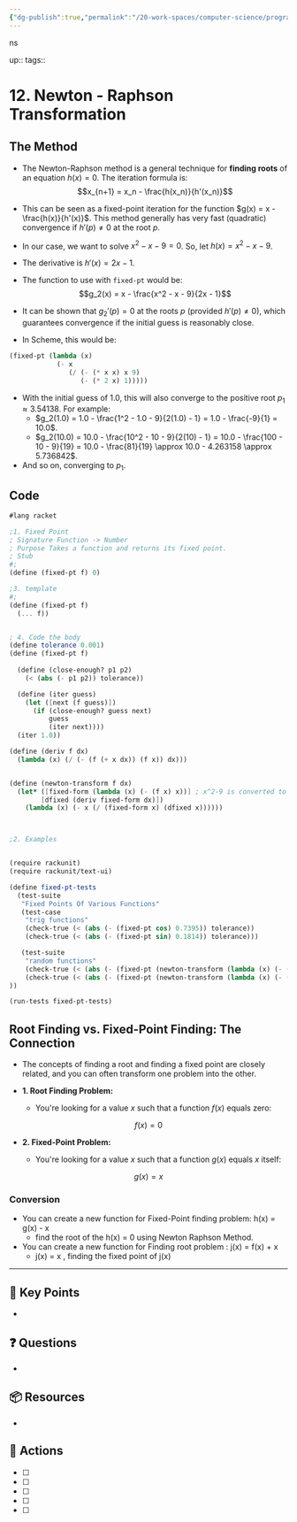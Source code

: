 ```yaml
---
{"dg-publish":true,"permalink":"/20-work-spaces/computer-science/programming/scheme/sicp/detailed/chapter-i/codebox/12-newton-raphson-transformation/"}
---
```


ns

up:: 
tags:: 



# 12. Newton - Raphson Transformation

## The Method

- The Newton-Raphson method is a general technique for **finding roots** of an equation $h(x)=0$. The iteration formula is:
$$x_{n+1} = x_n - \frac{h(x_n)}{h'(x_n)}$$
- This can be seen as a fixed-point iteration for the function $g(x) = x - \frac{h(x)}{h'(x)}$. This method generally has very fast (quadratic) convergence if $h'(p) \neq 0$ at the root $p$.

- In our case, we want to solve $x^2 - x - 9 = 0$. So, let $h(x) = x^2 - x - 9$.
- The derivative is $h'(x) = 2x - 1$.
- The function to use with `fixed-pt` would be:
$$g_2(x) = x - \frac{x^2 - x - 9}{2x - 1}$$
- It can be shown that $g_2'(p) = 0$ at the roots $p$ (provided $h'(p) \neq 0$), which guarantees convergence if the initial guess is reasonably close.

- In Scheme, this would be:
```scheme
(fixed-pt (lambda (x)
            (- x
               (/ (- (* x x) x 9)
                  (- (* 2 x) 1)))))
```
- With the initial guess of $1.0$, this will also converge to the positive root $p_1 \approx 3.54138$. For example:
	- $g_2(1.0) = 1.0 - \frac{1^2 - 1.0 - 9}{2(1.0) - 1} = 1.0 - \frac{-9}{1} = 10.0$.
	- $g_2(10.0) = 10.0 - \frac{10^2 - 10 - 9}{2(10) - 1} = 10.0 - \frac{100 - 10 - 9}{19} = 10.0 - \frac{81}{19} \approx 10.0 - 4.263158 \approx 5.736842$.
- And so on, converging to $p_1$.

## Code

```scheme
#lang racket

;1. Fixed Point
; Signature Function -> Number
; Purpose Takes a function and returns its fixed point.
; Stub
#;
(define (fixed-pt f) 0)

;3. template
#;
(define (fixed-pt f)
  (... f))


; 4. Code the body
(define tolerance 0.001)
(define (fixed-pt f)
  
  (define (close-enough? p1 p2)
    (< (abs (- p1 p2)) tolerance))

  (define (iter guess)
    (let ([next (f guess)])
      (if (close-enough? guess next)
          guess
          (iter next))))
  (iter 1.0))

(define (deriv f dx)
  (lambda (x) (/ (- (f (+ x dx)) (f x)) dx)))


(define (newton-transform f dx)
  (let* ([fixed-form (lambda (x) (- (f x) x))] ; x^2-9 is converted to fixed-form x^2-9 = x
        [dfixed (deriv fixed-form dx)])
    (lambda (x) (- x (/ (fixed-form x) (dfixed x))))))



;2. Examples


(require rackunit)
(require rackunit/text-ui)

(define fixed-pt-tests
  (test-suite
   "Fixed Points Of Various Functions"
   (test-case
    "trig functions"
    (check-true (< (abs (- (fixed-pt cos) 0.7395)) tolerance))
    (check-true (< (abs (- (fixed-pt sin) 0.1814)) tolerance)))

   (test-suite
    "random functions"
    (check-true (< (abs (- (fixed-pt (newton-transform (lambda (x) (- (* x x) 9)) 0.0001)) 3.5415)) tolerance))
    (check-true (< (abs (- (fixed-pt (newton-transform (lambda (x) (- (+ (* 6 x x x) (* 27 x x) (* -7 x)) 11)) 0.0001)) 0.7328)) tolerance)))
))

(run-tests fixed-pt-tests)
```


## Root Finding vs. Fixed-Point Finding: The Connection

  

- The concepts of finding a root and finding a fixed point are closely related, and you can often transform one problem into the other.

  

- **1. Root Finding Problem:**

	- You're looking for a value $x$ such that a function $f(x)$ equals zero:

$$f(x) = 0$$

  

- **2. Fixed-Point Problem:**

	- You're looking for a value $x$ such that a function $g(x)$ equals $x$ itself:

$$g(x) = x$$

### Conversion
- You can create a new function for Fixed-Point finding problem: h(x) = g(x) - x
	- find the root of the h(x) = 0  using Newton Raphson Method.
- You can create a new function for Finding root problem : j(x) = f(x) + x
	- j(x) = x , finding the fixed point of j(x)


---

## 🔑 Key Points
- 
## ❓ Questions
- 
## 📦 Resources
- 
## 🎯 Actions
- [ ] 
- [ ] 
- [ ] 
- [ ] 
- [ ] 